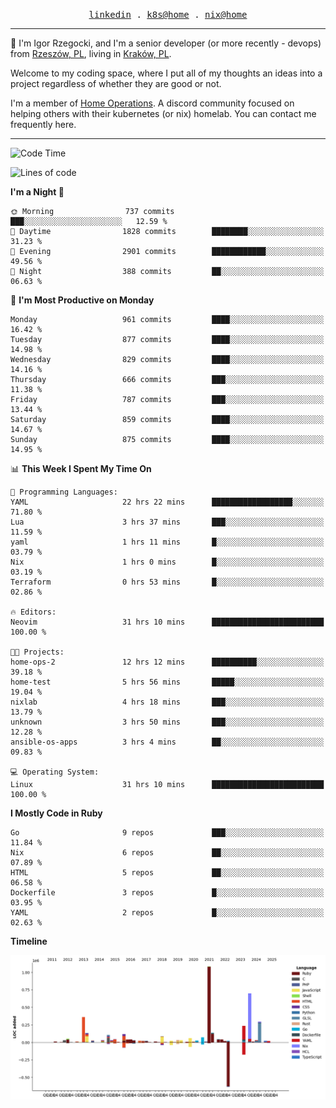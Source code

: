 <p align="center">
  <samp>
    <a href="https://www.linkedin.com/in/ajgon">linkedin</a> .
    <a href="https://github.com/deedee-ops/k8s-gitops">k8s@home</a> .
    <a href="https://github.com/deedee-ops/nixlab">nix@home</a>
  </samp>
</p>

----------------------------------------------------------------

:wave: I'm Igor Rzegocki, and I'm a senior developer (or more recently - devops) from [Rzeszów, PL](https://en.wikipedia.org/wiki/Rzesz%C3%B3w), living in [Kraków, PL](https://en.wikipedia.org/wiki/Krak%C3%B3w).

Welcome to my coding space, where I put all of my thoughts an ideas into a project regardless of whether they are good or not.

I'm a member of [Home Operations](https://discord.gg/home-operations). A discord community focused on helping others with their kubernetes (or nix) homelab. You can contact me frequently here.

----------------------------------------------------------------

<!--START_SECTION:waka-->
![Code Time](http://img.shields.io/badge/Code%20Time-535%20hrs%2021%20mins-blue)

![Lines of code](https://img.shields.io/badge/From%20Hello%20World%20I%27ve%20Written-4.1%20million%20lines%20of%20code-blue)

**I'm a Night 🦉** 

```text
🌞 Morning                737 commits         ███░░░░░░░░░░░░░░░░░░░░░░   12.59 % 
🌆 Daytime                1828 commits        ████████░░░░░░░░░░░░░░░░░   31.23 % 
🌃 Evening                2901 commits        ████████████░░░░░░░░░░░░░   49.56 % 
🌙 Night                  388 commits         ██░░░░░░░░░░░░░░░░░░░░░░░   06.63 % 
```
📅 **I'm Most Productive on Monday** 

```text
Monday                   961 commits         ████░░░░░░░░░░░░░░░░░░░░░   16.42 % 
Tuesday                  877 commits         ████░░░░░░░░░░░░░░░░░░░░░   14.98 % 
Wednesday                829 commits         ████░░░░░░░░░░░░░░░░░░░░░   14.16 % 
Thursday                 666 commits         ███░░░░░░░░░░░░░░░░░░░░░░   11.38 % 
Friday                   787 commits         ███░░░░░░░░░░░░░░░░░░░░░░   13.44 % 
Saturday                 859 commits         ████░░░░░░░░░░░░░░░░░░░░░   14.67 % 
Sunday                   875 commits         ████░░░░░░░░░░░░░░░░░░░░░   14.95 % 
```


📊 **This Week I Spent My Time On** 

```text
💬 Programming Languages: 
YAML                     22 hrs 22 mins      ██████████████████░░░░░░░   71.80 % 
Lua                      3 hrs 37 mins       ███░░░░░░░░░░░░░░░░░░░░░░   11.59 % 
yaml                     1 hrs 11 mins       █░░░░░░░░░░░░░░░░░░░░░░░░   03.79 % 
Nix                      1 hrs 0 mins        █░░░░░░░░░░░░░░░░░░░░░░░░   03.19 % 
Terraform                0 hrs 53 mins       █░░░░░░░░░░░░░░░░░░░░░░░░   02.86 % 

🔥 Editors: 
Neovim                   31 hrs 10 mins      █████████████████████████   100.00 % 

🐱‍💻 Projects: 
home-ops-2               12 hrs 12 mins      ██████████░░░░░░░░░░░░░░░   39.18 % 
home-test                5 hrs 56 mins       █████░░░░░░░░░░░░░░░░░░░░   19.04 % 
nixlab                   4 hrs 18 mins       ███░░░░░░░░░░░░░░░░░░░░░░   13.79 % 
unknown                  3 hrs 50 mins       ███░░░░░░░░░░░░░░░░░░░░░░   12.28 % 
ansible-os-apps          3 hrs 4 mins        ██░░░░░░░░░░░░░░░░░░░░░░░   09.83 % 

💻 Operating System: 
Linux                    31 hrs 10 mins      █████████████████████████   100.00 % 
```

**I Mostly Code in Ruby** 

```text
Go                       9 repos             ███░░░░░░░░░░░░░░░░░░░░░░   11.84 % 
Nix                      6 repos             ██░░░░░░░░░░░░░░░░░░░░░░░   07.89 % 
HTML                     5 repos             ██░░░░░░░░░░░░░░░░░░░░░░░   06.58 % 
Dockerfile               3 repos             █░░░░░░░░░░░░░░░░░░░░░░░░   03.95 % 
YAML                     2 repos             █░░░░░░░░░░░░░░░░░░░░░░░░   02.63 % 
```



**Timeline**

![Lines of Code chart](https://raw.githubusercontent.com/ajgon/ajgon/master/assets/bar_graph.png)


<!--END_SECTION:waka-->
